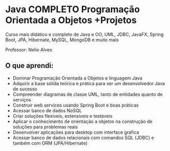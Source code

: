 # Java COMPLETO Programação Orientada a Objetos +Projetos

Curso mais didático e completo de Java e OO, UML, JDBC, JavaFX, Spring Boot, JPA, Hibernate, MySQL, MongoDB e muito mais

Professor: Nelio Alves

## O que aprendi:

- Dominar Programação Orientada a Objetos e linguagem Java
- Adquirir a base sólida teórica e prática para ser um desenvolvedor Java de sucesso
- Compreender diagramas de classe UML, tanto de entidades quanto de serviços
- Construir web services usando Spring Boot e boas práticas
- Acessar banco de dados NoSQL
- Criar soluções flexíveis, extensíveis e testáveis
- Aplicar o conhecimento de orientação a objetos na construção de soluções para problemas reais
- Desenvolver aplicações para desktop com interface gráfica
- Acessar banco de dados relacionais com comandos SQL (JDBC) e também com ORM (JPA/Hibernate)
